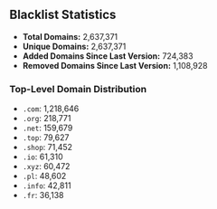 ## Blacklist Statistics

- **Total Domains:** 2,637,371
- **Unique Domains:** 2,637,371
- **Added Domains Since Last Version:** 724,383
- **Removed Domains Since Last Version:** 1,108,928

### Top-Level Domain Distribution

-  `.com`: 1,218,646
-  `.org`: 218,771
-  `.net`: 159,679
-  `.top`: 79,627
-  `.shop`: 71,452
-  `.io`: 61,310
-  `.xyz`: 60,472
-  `.pl`: 48,602
-  `.info`: 42,811
-  `.fr`: 36,138

